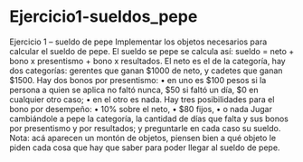 # Ejercicio1-sueldos_pepe
Ejercicio 1 – sueldo de pepe
Implementar los objetos necesarios para calcular el sueldo de pepe. El sueldo se pepe se
calcula así: sueldo = neto + bono x presentismo + bono x resultados.
El neto es el de la categoría, hay dos categorías: gerentes que ganan $1000 de
neto, y cadetes que ganan $1500.
Hay dos bonos por presentismo:
• en uno es $100 pesos si la persona a quien se aplica no faltó nunca, $50 si
faltó un día, $0 en cualquier otro caso;
• en el otro es nada.
Hay tres posibilidades para el bono por desempeño:
• 10% sobre el neto,
• $80 fijos,
• o nada
Jugar cambiándole a pepe la categoría, la cantidad de días que falta y sus bonos
por presentismo y por resultados; y preguntarle en cada caso su sueldo.
Nota: acá aparecen un montón de objetos, piensen bien a qué objeto le piden cada
cosa que hay que saber para poder llegar al sueldo de pepe.
